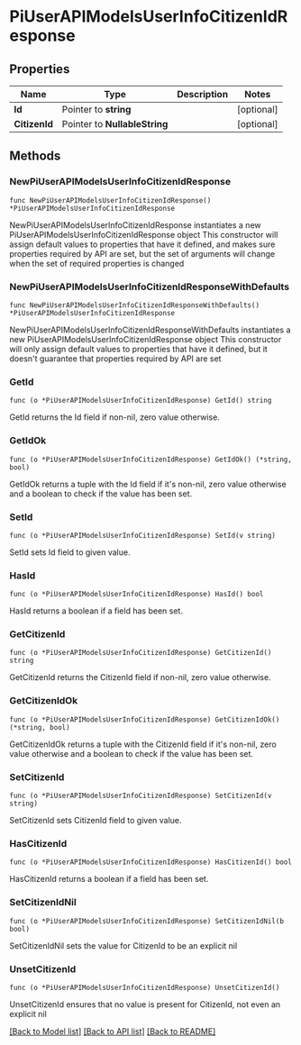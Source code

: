 # PiUserAPIModelsUserInfoCitizenIdResponse

## Properties

Name | Type | Description | Notes
------------ | ------------- | ------------- | -------------
**Id** | Pointer to **string** |  | [optional] 
**CitizenId** | Pointer to **NullableString** |  | [optional] 

## Methods

### NewPiUserAPIModelsUserInfoCitizenIdResponse

`func NewPiUserAPIModelsUserInfoCitizenIdResponse() *PiUserAPIModelsUserInfoCitizenIdResponse`

NewPiUserAPIModelsUserInfoCitizenIdResponse instantiates a new PiUserAPIModelsUserInfoCitizenIdResponse object
This constructor will assign default values to properties that have it defined,
and makes sure properties required by API are set, but the set of arguments
will change when the set of required properties is changed

### NewPiUserAPIModelsUserInfoCitizenIdResponseWithDefaults

`func NewPiUserAPIModelsUserInfoCitizenIdResponseWithDefaults() *PiUserAPIModelsUserInfoCitizenIdResponse`

NewPiUserAPIModelsUserInfoCitizenIdResponseWithDefaults instantiates a new PiUserAPIModelsUserInfoCitizenIdResponse object
This constructor will only assign default values to properties that have it defined,
but it doesn't guarantee that properties required by API are set

### GetId

`func (o *PiUserAPIModelsUserInfoCitizenIdResponse) GetId() string`

GetId returns the Id field if non-nil, zero value otherwise.

### GetIdOk

`func (o *PiUserAPIModelsUserInfoCitizenIdResponse) GetIdOk() (*string, bool)`

GetIdOk returns a tuple with the Id field if it's non-nil, zero value otherwise
and a boolean to check if the value has been set.

### SetId

`func (o *PiUserAPIModelsUserInfoCitizenIdResponse) SetId(v string)`

SetId sets Id field to given value.

### HasId

`func (o *PiUserAPIModelsUserInfoCitizenIdResponse) HasId() bool`

HasId returns a boolean if a field has been set.

### GetCitizenId

`func (o *PiUserAPIModelsUserInfoCitizenIdResponse) GetCitizenId() string`

GetCitizenId returns the CitizenId field if non-nil, zero value otherwise.

### GetCitizenIdOk

`func (o *PiUserAPIModelsUserInfoCitizenIdResponse) GetCitizenIdOk() (*string, bool)`

GetCitizenIdOk returns a tuple with the CitizenId field if it's non-nil, zero value otherwise
and a boolean to check if the value has been set.

### SetCitizenId

`func (o *PiUserAPIModelsUserInfoCitizenIdResponse) SetCitizenId(v string)`

SetCitizenId sets CitizenId field to given value.

### HasCitizenId

`func (o *PiUserAPIModelsUserInfoCitizenIdResponse) HasCitizenId() bool`

HasCitizenId returns a boolean if a field has been set.

### SetCitizenIdNil

`func (o *PiUserAPIModelsUserInfoCitizenIdResponse) SetCitizenIdNil(b bool)`

 SetCitizenIdNil sets the value for CitizenId to be an explicit nil

### UnsetCitizenId
`func (o *PiUserAPIModelsUserInfoCitizenIdResponse) UnsetCitizenId()`

UnsetCitizenId ensures that no value is present for CitizenId, not even an explicit nil

[[Back to Model list]](../README.md#documentation-for-models) [[Back to API list]](../README.md#documentation-for-api-endpoints) [[Back to README]](../README.md)


